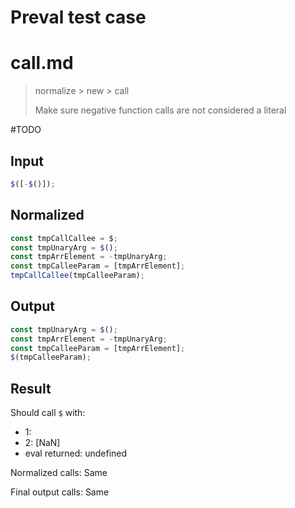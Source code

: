 # Preval test case

# call.md

> normalize > new > call
>
> Make sure negative function calls are not considered a literal

#TODO

## Input

`````js filename=intro
$([-$()]);
`````

## Normalized

`````js filename=intro
const tmpCallCallee = $;
const tmpUnaryArg = $();
const tmpArrElement = -tmpUnaryArg;
const tmpCalleeParam = [tmpArrElement];
tmpCallCallee(tmpCalleeParam);
`````

## Output

`````js filename=intro
const tmpUnaryArg = $();
const tmpArrElement = -tmpUnaryArg;
const tmpCalleeParam = [tmpArrElement];
$(tmpCalleeParam);
`````

## Result

Should call `$` with:
 - 1: 
 - 2: [NaN]
 - eval returned: undefined

Normalized calls: Same

Final output calls: Same
